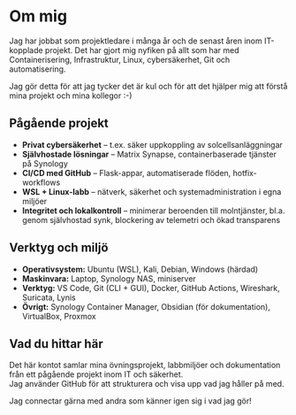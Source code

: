 # Om mig

Jag har jobbat som projektledare i många år och de senast åren inom IT-kopplade projekt. Det har gjort mig nyfiken på allt som har med Containerisering, Infrastruktur, Linux, cybersäkerhet, Git och automatisering. 

Jag gör detta för att jag tycker det är kul och för att det hjälper mig att förstå mina projekt och mina kollegor :-)

## Pågående projekt

- **Privat cybersäkerhet** – t.ex. säker uppkoppling av solcellsanläggningar
- **Självhostade lösningar** – Matrix Synapse, containerbaserade tjänster på Synology
- **CI/CD med GitHub** – Flask-appar, automatiserade flöden, hotfix-workflows
- **WSL + Linux-labb** – nätverk, säkerhet och systemadministration i egna miljöer
- **Integritet och lokalkontroll** – minimerar beroenden till molntjänster, bl.a. genom självhostad synk, blockering av telemetri och ökad transparens

## Verktyg och miljö

- **Operativsystem:** Ubuntu (WSL), Kali, Debian, Windows (härdad)
- **Maskinvara:** Laptop, Synology NAS, miniserver
- **Verktyg:** VS Code, Git (CLI + GUI), Docker, GitHub Actions, Wireshark, Suricata, Lynis
- **Övrigt:** Synology Container Manager, Obsidian (för dokumentation), VirtualBox, Proxmox

## Vad du hittar här

Det här kontot samlar mina övningsprojekt, labbmiljöer och dokumentation från ett pågående projekt inom IT och säkerhet.  
Jag använder GitHub för att strukturera och visa upp vad jag håller på med. 

Jag connectar gärna med andra som känner igen sig i vad jag gör!
```
